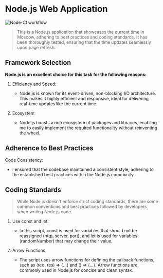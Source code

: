 # Node.js Web Application
![Node-CI workflow](https://github.com/artkochergin/core-course-labs/actions/workflows/node-ci.yml/badge.svg)

> This is a Node.js application that showcases the current time in Moscow, adhering to best practices and coding standards. It has been thoroughly tested, ensuring that the time updates seamlessly upon page refresh.

## Framework Selection

**Node.js is an excellent choice for this task for the following reasons:**

1. Efficiency and Speed:
    - Node.js is known for its event-driven, non-blocking I/O architecture. This makes it highly efficient and responsive, ideal for delivering real-time updates like the current time.

2. Ecosystem:
   -  Node.js boasts a rich ecosystem of packages and libraries, enabling me to easily implement the required functionality without reinventing the wheel.

## Adherence to Best Practices
Code Consistency:
 - I ensured that the codebase maintained a consistent style, adhering to the established best practices within the Node.js community.

## Coding Standards

> While Node.js doesn't enforce strict coding standards, there are some common conventions and best practices followed by developers when writing Node.js code.

1. Use const and let: 
   - In this script, const is used for variables that should not be reassigned (http, server, port), and let is used for variables (randomNumber) that may change their value.

2. Arrow Functions: 
   - The script uses arrow functions for defining the callback functions, such as (req, res) => {...} and () => {...}. Arrow functions are commonly used in Node.js for concise and clean syntax.
